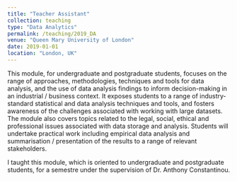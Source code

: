 ```yaml
---
title: "Teacher Assistant"
collection: teaching
type: "Data Analytics"
permalink: /teaching/2019_DA
venue: "Queen Mary University of London"
date: 2019-01-01
location: "London, UK"
---
```


This module, for undergraduate and postgraduate students, focuses on the range of approaches, methodologies, techniques and tools for data analysis, and the use of data analysis findings to inform decision-making in an industrial / business context. It exposes students to a range of industry-standard statistical and data analysis techniques and tools, and fosters awareness of the challenges associated with working with large datasets. The module also covers topics related to the legal, social, ethical and professional issues associated with data storage and analysis. Students will undertake practical work including empirical data analysis and summarisation / presentation of the results to a range of relevant stakeholders.

I taught this module, which is oriented to undergraduate and postgraduate students, for a semestre under the supervision of Dr. Anthony Constantinou.

